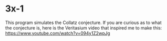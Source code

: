 # 3x-1
This program simulates the Collatz conjecture. If you are curious as to what the conjecture is, here is the Veritasium video that inspired me to make this: https://www.youtube.com/watch?v=094y1Z2wpJg

